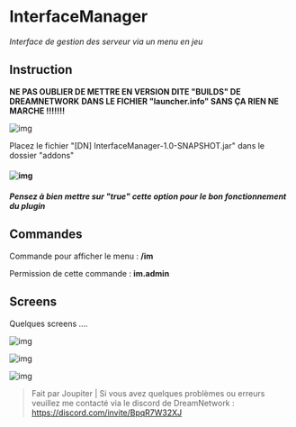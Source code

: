 # 							**InterfaceManager**
*Interface de gestion des serveur via un menu en jeu*

## Instruction

**NE PAS OUBLIER DE METTRE EN VERSION DITE "BUILDS" DE DREAMNETWORK**
**DANS LE FICHIER "launcher.info" SANS ÇA RIEN NE MARCHE !!!!!!!**

![img](https://i.gyazo.com/0647588c7a1185b61952b9c2d7c6de1a.png)

Placez le fichier "[DN] InterfaceManager-1.0-SNAPSHOT.jar" dans le dossier "addons"

#### ![img](https://i.gyazo.com/d3350e6ef0efb13596a558cc104150af.png)


##### Pensez à bien mettre sur "true" cette option pour le bon fonctionnement du plugin

## Commandes

Commande pour afficher le menu : **/im**

Permission de cette commande : **im.admin**

## Screens

Quelques screens ....

![img](https://i.gyazo.com/bc51c5f1567660a57df25ed3a976a13c.png)

![img](https://i.gyazo.com/b0e8482fa339fb4f88ad7db6e56af1b4.png)

![img](https://i.gyazo.com/0623b1929a27c08e4182ef4193ed29e5.png)

> Fait par Joupiter | Si vous avez quelques problèmes ou erreurs veuillez me contacté via le discord de DreamNetwork : https://discord.com/invite/BpqR7W32XJ